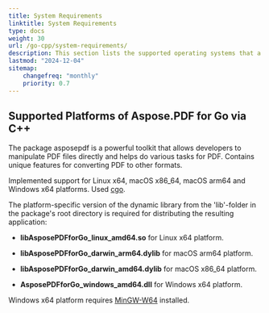 ```yaml
---
title: System Requirements
linktitle: System Requirements
type: docs
weight: 30
url: /go-cpp/system-requirements/
description: This section lists the supported operating systems that a developer needs to successfully work with Aspose.PDF for Go.
lastmod: "2024-12-04"
sitemap:
    changefreq: "monthly"
    priority: 0.7
---
```


## Supported Platforms of Aspose.PDF for Go via C++

The package asposepdf is a powerful toolkit that allows developers to manipulate PDF files directly and helps do various tasks for PDF.
Contains unique features for converting PDF to other formats.

Implemented support for Linux x64, macOS x86_64, macOS arm64 and Windows x64 platforms. Used [cgo](https://go.dev/wiki/cgo).

The platform-specific version of the dynamic library from the 'lib'-folder in the package's root directory is required for distributing the resulting application:

- **libAsposePDFforGo_linux_amd64.so** for Linux x64 platform.

- **libAsposePDFforGo_darwin_arm64.dylib** for macOS arm64 platform.

- **libAsposePDFforGo_darwin_amd64.dylib** for macOS x86_64 platform.

- **AsposePDFforGo_windows_amd64.dll** for Windows x64 platform.

Windows x64 platform requires [MinGW-W64](https://www.mingw-w64.org/) installed.